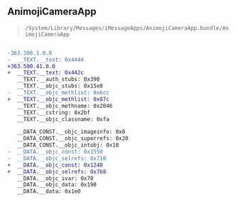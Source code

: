 ## AnimojiCameraApp

> `/System/Library/Messages/iMessageApps/AnimojiCameraApp.bundle/AnimojiCameraApp`

```diff

-363.300.1.0.0
-  __TEXT.__text: 0x4444
+363.500.41.0.0
+  __TEXT.__text: 0x442c
   __TEXT.__auth_stubs: 0x390
   __TEXT.__objc_stubs: 0x15e0
-  __TEXT.__objc_methlist: 0x6cc
+  __TEXT.__objc_methlist: 0x87c
   __TEXT.__objc_methname: 0x2046
   __TEXT.__cstring: 0x2bf
   __TEXT.__objc_classname: 0xfa

   __DATA_CONST.__objc_imageinfo: 0x8
   __DATA_CONST.__objc_superrefs: 0x20
   __DATA_CONST.__objc_intobj: 0x18
-  __DATA.__objc_const: 0x1550
-  __DATA.__objc_selrefs: 0x710
+  __DATA.__objc_const: 0x1248
+  __DATA.__objc_selrefs: 0x7b8
   __DATA.__objc_ivar: 0x78
   __DATA.__objc_data: 0x190
   __DATA.__data: 0x1e0

```
